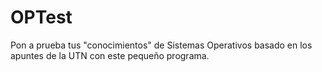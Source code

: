 # OPTest

Pon a prueba tus "conocimientos" de Sistemas Operativos basado en los apuntes de la UTN con este pequeño programa.
